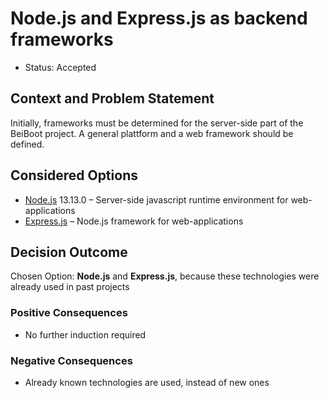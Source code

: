 # Node.js and Express.js as backend frameworks 

* Status: Accepted

## Context and Problem Statement
Initially, frameworks must be determined for the server-side part of the BeiBoot project.
A general plattform and a web framework should be defined.

## Considered Options

* [Node.js](https://nodejs.org/en/) 13.13.0 – Server-side javascript runtime environment for web-applications
* [Express.js](https://expressjs.com/de/) – Node.js framework for web-applications


## Decision Outcome
Chosen Option: **Node.js** and **Express.js**, because these technologies were already used in past projects

### Positive Consequences
* No further induction required 

### Negative Consequences
* Already known technologies are used, instead of new ones
